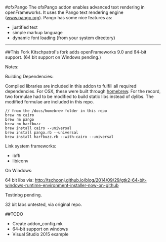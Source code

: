 #ofxPango
The ofxPango addon enables advanced text rendering in openFrameworks. It 
uses the Pango text rendering engine (www.pango.org). Pango has some nice
features as:

- justified text
- simple markup language
- dynamic font loading (from your system directory)

-----

##This Fork
Kitschpatrol's fork adds openFrameworks 9.0 and 64-bit support. (64 bit support on Windows pending.)

Notes:

Building Dependencies:

Compiled libraries are included in this addon to fulfill all required dependencies. For OSX, these were built through [homebrew](http://brew.sh). For the record, two formulae had to be modified to build static libs instead of dylibs. The modified formulae are included in this repo.

	// from the /docs/homebrew folder in this repo
	brew rm cairo
	brew rm pango
	brew rm harfbuzz
	brew install cairo --universal
	brew install pango.rb --universal
	brew install harfbuzz.rb --with-cairo --universal


Link system frameworks:  

- ibffi
- libiconv


On Windows:

64 bit libs via:
http://tschoonj.github.io/blog/2014/09/29/gtk2-64-bit-windows-runtime-environment-installer-now-on-github

Testinbg pending.

32 bit labs untested, via original repo.


##TODO

- Create addon_config.mk
- 64-bit support on windows
- Visual Studio 2015 example